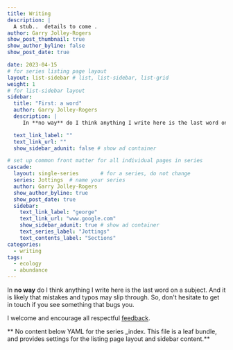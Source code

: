 ```yaml
---
title: Writing
description: |
  A stub..  details to come .
author: Garry Jolley-Rogers
show_post_thumbnail: true
show_author_byline: false
show_post_date: true

date: 2023-04-15
# for series listing page layout
layout: list-sidebar # list, list-sidebar, list-grid
weight: 1 
# for list-sidebar layout
sidebar: 
  title: "First: a word"
  author: Garry Jolley-Rogers
  description: |
     In **no way** do I think anything I write here is the last word on a subject.  <br>And  it is likely that mistakes and typos may slip through. So, don't hesitate to get in touch if you see something that <i class="fas fa-bug pr2"></i> bugs you.<br><br> I welcome and encourage all respectful [feedback](/contact/). 

  text_link_label: ""
  text_link_url: ""
  show_sidebar_adunit: false # show ad container

# set up common front matter for all individual pages in series
cascade:
  layout: single-series       # for a series, do not change
  series: Jottings  # name your series
  author: Garry Jolley-Rogers
  show_author_byline: true
  show_post_date: true
  sidebar:
    text_link_label: "george"
    text_link_url: "www.google.com"
    show_sidebar_adunit: true # show ad container
    text_series_label: "Jottings" 
    text_contents_label: "Sections"
categories: 
  - writing 
tags:
  - ecology
  - abundance
---
```

In **no way** do I think anything I write here is the last word on a subject.  And  it is likely that mistakes and typos may slip through. So, don't hesitate to get in touch if you see something that <i class="fas fa-bug pr2"></i> bugs you.

 I welcome and encourage all respectful [feedback](/contact/). 

 
** No content below YAML for the series _index. This file is a leaf bundle, and provides settings for the listing page layout and sidebar content.**
